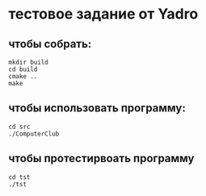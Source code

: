 # тестовое задание от Yadro
## чтобы собрать:
```
mkdir build
cd build
cmake ..
make
```
## чтобы использовать программу:
```
cd src 
./ComputerClub
```
## чтобы протестирвоать программу
```
cd tst
./tst
```
